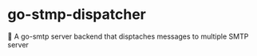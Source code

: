 # go-stmp-dispatcher
:diamond_shape_with_a_dot_inside: A go-smtp server backend that disptaches messages to multiple SMTP server 
